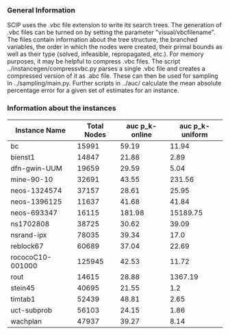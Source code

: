 ### General Information ###

SCIP uses the .vbc file extension to write its search trees. The generation of .vbc files
can be turned on by setting the parameter "visual/vbcfilename". The files contain
information about the tree structure, the branched variables, the order in which the
nodes were created, their primal bounds as well as their type (solved, infeasible,
repropagated, etc.). For memory purposes, it may be helpful to compress .vbc files. The
script ../instancegen/compressvbc.py parses a single .vbc file and creates a compressed
version of it as .abc file. These can then be used for sampling in ../sampling/main.py.
Further scripts in ../auc/ calculate the mean absolute percentage error for a given set
of estimates for an instance.


### Information about the instances ###

|Instance Name          |        Total Nodes      |      auc p_k-online      |       auc p_k-uniform     |
|-----------------------|-------------------------|--------------------------|---------------------------|
|bc                     |        15991            |      59.19               |       11.94               |
|bienst1                |        14847            |      21.88               |       2.89                |
|dfn-gwin-UUM           |        19659            |      29.59               |       5.04                |
|mine-90-10             |        32691            |      43.55               |       231.56              |
|neos-1324574           |        37157            |      28.61               |       25.95               |
|neos-1396125           |        11637            |      41.68               |       41.84               |
|neos-693347            |        16115            |      181.98              |       15189.75            |
|ns1702808              |        38725            |      30.62               |       39.09               |
|nsrand-ipx             |        78035            |      39.34               |       17.0                |
|reblock67              |        60689            |      37.04               |       22.69               |
|rococoC10-001000       |        125945           |      42.53               |       11.72               |
|rout                   |        14615            |      28.88               |       1367.19             |
|stein45                |        40695            |      21.55               |       1.2                 |
|timtab1                |        52439            |      48.81               |       2.65                |
|uct-subprob            |        56103            |      24.15               |       1.86                |
|wachplan               |        47937            |      39.27               |       8.14                |
